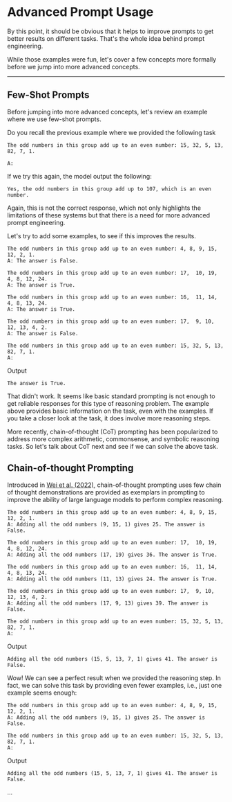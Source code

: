 # Advanced Prompt Usage
By this point, it should be obvious that it helps to improve prompts to get better results on different tasks. That's the whole idea behind prompt engineering. 

While those examples were fun, let's cover a few concepts more formally before we jump into more advanced concepts. 

---
## Few-Shot Prompts
Before jumping into more advanced concepts, let's review an example where we use few-shot prompts.

Do you recall the previous example where we provided the following task

```
The odd numbers in this group add up to an even number: 15, 32, 5, 13, 82, 7, 1. 

A: 
```

If we try this again, the model output the following:

```
Yes, the odd numbers in this group add up to 107, which is an even number.
```

Again, this is not the correct response, which not only highlights the limitations of these systems but that there is a need for more advanced prompt engineering. 

Let's try to add some examples, to see if this improves the results.

```
The odd numbers in this group add up to an even number: 4, 8, 9, 15, 12, 2, 1.
A: The answer is False.

The odd numbers in this group add up to an even number: 17,  10, 19, 4, 8, 12, 24.
A: The answer is True.

The odd numbers in this group add up to an even number: 16,  11, 14, 4, 8, 13, 24.
A: The answer is True.

The odd numbers in this group add up to an even number: 17,  9, 10, 12, 13, 4, 2.
A: The answer is False.

The odd numbers in this group add up to an even number: 15, 32, 5, 13, 82, 7, 1. 
A: 
```

Output
```
The answer is True.
```

That didn't work. It seems like basic standard prompting is not enough to get reliable responses for this type of reasoning problem. The example above provides basic information on the task, even with the examples. If you take a closer look at the task, it does involve more reasoning steps. 

More recently, chain-of-thought (CoT) prompting has been popularized to address more complex arithmetic,
commonsense, and symbolic reasoning tasks. So let's talk about CoT next and see if we can solve the above task.

## Chain-of-thought Prompting

Introduced in [Wei et al. (2022)](https://arxiv.org/abs/2201.11903), chain-of-thought prompting uses few chain of thought demonstrations are provided as exemplars in prompting to improve the ability of large language models to perform complex reasoning.

```
The odd numbers in this group add up to an even number: 4, 8, 9, 15, 12, 2, 1.
A: Adding all the odd numbers (9, 15, 1) gives 25. The answer is False.

The odd numbers in this group add up to an even number: 17,  10, 19, 4, 8, 12, 24.
A: Adding all the odd numbers (17, 19) gives 36. The answer is True.

The odd numbers in this group add up to an even number: 16,  11, 14, 4, 8, 13, 24.
A: Adding all the odd numbers (11, 13) gives 24. The answer is True.

The odd numbers in this group add up to an even number: 17,  9, 10, 12, 13, 4, 2.
A: Adding all the odd numbers (17, 9, 13) gives 39. The answer is False.

The odd numbers in this group add up to an even number: 15, 32, 5, 13, 82, 7, 1. 
A:
```

Output
```
Adding all the odd numbers (15, 5, 13, 7, 1) gives 41. The answer is False.
```

Wow! We can see a perfect result when we provided the reasoning step. In fact, we can solve this task by providing even fewer examples, i.e., just one example seems enough:

```
The odd numbers in this group add up to an even number: 4, 8, 9, 15, 12, 2, 1.
A: Adding all the odd numbers (9, 15, 1) gives 25. The answer is False.

The odd numbers in this group add up to an even number: 15, 32, 5, 13, 82, 7, 1. 
A:
```

Output
```
Adding all the odd numbers (15, 5, 13, 7, 1) gives 41. The answer is False.
```

...